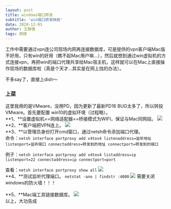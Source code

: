 ```yaml
---
layout: post
title: windows端口转发
subtitle: 'win端口转发映射'
date: 2020-12-03
author: 王致强
tags: 网络 
---
```


工作中需要通过vpn连公司现场内网再连接数据库，可是提供的vpn客户端Mac版不好用，只有win的好用（瞧不起Mac用户嘛...），然后就想到通过win虚拟机的方式连接vpn，再把win的端口代理共享给Mac宿主机，这样就可以在Mac上直接操作现场的数据库啦（真是个天才...其实是在网上找的办法）。

不多say了，直接上dish～

### 上菜

这里我用的是VMware，没用PD，因为更新了最新PD16 BUG太多了，所以转投VMware。首先要配置
win10的虚拟环境（过程略）。
<br>
**1、**设置虚拟机==网络适配器==桥接模式为WIFI，保证与Mac同网段。
![](https://tva1.sinaimg.cn/large/0081Kckwly1glara7dsezj319f0u0tln.jpg)
<br>
**2、**客户端把VPN连上。
![](https://tva1.sinaimg.cn/large/0081Kckwly1glarvdyg6uj311q0tiwf3.jpg)
<br>
**3、**以管理员身份打开cmd窗口，通过netsh命令添加端口代理。<br>
命令：`netsh interface portproxy add v4tov4 listenaddress=监听地址 listenport=监听端口 connectaddress=转发到的地址 connectport=转发到的端口`

例子：`netsh interface portproxy add v4tov4 listaddress=ip listenport=22 connectaddress=ip connectport=port`

查看：`netsh interface portproxy show all`
![](https://tva1.sinaimg.cn/large/0081Kckwly1glary293tcj32ho0r0q4g.jpg)
<br>
**4、**测试监听代理端口。
`netstat -ano | findstr :4000`
![](https://tva1.sinaimg.cn/large/0081Kckwly1glasujg85oj31yc0piwpc.jpg)
需要关闭windows的防火墙！！！
<br><br>
**5、**Mac端工具链接数据库。
![](https://tva1.sinaimg.cn/large/0081Kckwly1glaswnyw7cj30vz0u0jzv.jpg)
<br>
以上，大功告成


